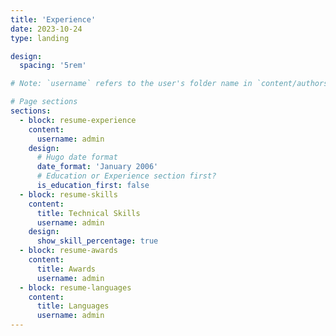 ```yaml
---
title: 'Experience'
date: 2023-10-24
type: landing

design:
  spacing: '5rem'

# Note: `username` refers to the user's folder name in `content/authors/`

# Page sections
sections:
  - block: resume-experience
    content:
      username: admin
    design:
      # Hugo date format
      date_format: 'January 2006'
      # Education or Experience section first?
      is_education_first: false
  - block: resume-skills
    content:
      title: Technical Skills
      username: admin
    design:
      show_skill_percentage: true
  - block: resume-awards
    content:
      title: Awards
      username: admin
  - block: resume-languages
    content:
      title: Languages
      username: admin
---
```

